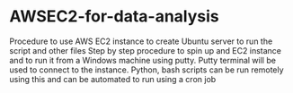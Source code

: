 # AWSEC2-for-data-analysis
Procedure to use AWS EC2 instance to create Ubuntu server to run the script and other files
Step by step procedure to spin up and EC2 instance and to run it from a Windows machine using putty. Putty terminal will be used to connect to the instance.
Python, bash scripts can be run remotely using this and can be automated to run using a cron job

